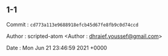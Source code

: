 ## 1-1 

 Commit : `cd773a113e9688918efcb45d67fe8fb9c0d74ccd`

 Author : scripted-atom <Author : dhraief.youssef@gmail.com> 

 Date 	: Mon Jun 21 23:46:59 2021 +0000 

